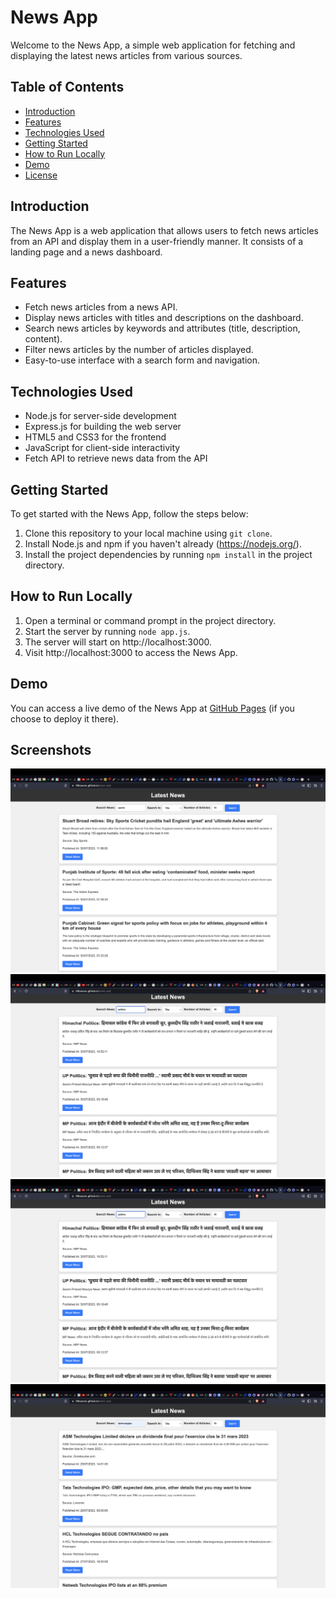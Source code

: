# News App

Welcome to the News App, a simple web application for fetching and displaying the latest news articles from various sources.

## Table of Contents
- [Introduction](#introduction)
- [Features](#features)
- [Technologies Used](#technologies-used)
- [Getting Started](#getting-started)
- [How to Run Locally](#how-to-run-locally)
- [Demo](#demo)
- [License](#license)

## Introduction
The News App is a web application that allows users to fetch news articles from an API and display them in a user-friendly manner. It consists of a landing page and a news dashboard.

## Features
- Fetch news articles from a news API.
- Display news articles with titles and descriptions on the dashboard.
- Search news articles by keywords and attributes (title, description, content).
- Filter news articles by the number of articles displayed.
- Easy-to-use interface with a search form and navigation.

## Technologies Used
- Node.js for server-side development
- Express.js for building the web server
- HTML5 and CSS3 for the frontend
- JavaScript for client-side interactivity
- Fetch API to retrieve news data from the API

## Getting Started
To get started with the News App, follow the steps below:

1. Clone this repository to your local machine using `git clone`.
2. Install Node.js and npm if you haven't already (https://nodejs.org/).
3. Install the project dependencies by running `npm install` in the project directory.

## How to Run Locally
1. Open a terminal or command prompt in the project directory.
2. Start the server by running `node app.js`.
3. The server will start on http://localhost:3000.
4. Visit http://localhost:3000 to access the News App.

## Demo
You can access a live demo of the News App at [GitHub Pages](https://08saurav.github.io/news-api/) (if you choose to deploy it there).

## Screenshots
![Example Screenshot](./screenshots/1.png)
![Example Screenshot](./screenshots/2.png)
![Example Screenshot](./screenshots/3.png)
![Example Screenshot](./screenshots/4.png)






